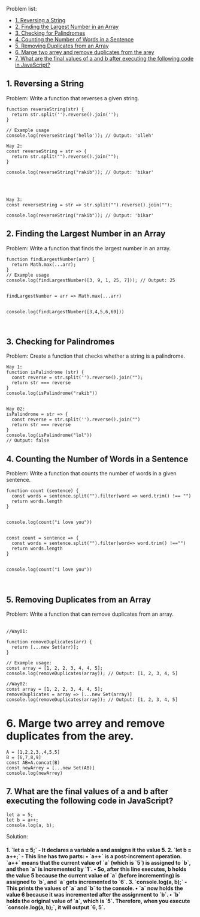 Problem list:
 - [1. Reversing a String](#1-Reversing-a-String)
 - [2. Finding the Largest Number in an Array](#2-Finding-the-Largest-Number-in-an-Array)
 - [3. Checking for Palindromes](#3-Checking-for-Palindromes)
 - [4. Counting the Number of Words in a Sentence](#4-Counting-the-Number-of-Words-in-a-Sentence)
 - [5. Removing Duplicates from an Array](#5-Removing-Duplicates-from-an-Array)
 - [6. Marge two arrey and remove duplicates from the arey](#6-Marge-two-arrey-and-remove-duplicates-from-the-arey)
 - [7. What are the final values of a and b after executing the following code in JavaScript?](#7-what-are-the-final-values-of-a-and-b-after-executing-the-following-code-in-javascript)
   

## 1. Reversing a String
Problem: Write a function that reverses a given string.
<br>

```
function reverseString(str) {
  return str.split('').reverse().join('');
}

// Example usage
console.log(reverseString('hello')); // Output: 'olleh'

Way 2:
const reverseString = str => {
  return str.split("").reverse().join("");
}

console.log(reverseString("rakib")); // Output: 'bikar'

```
<br>

```

Way 3: 
const reverseString = str => str.split("").reverse().join("");

console.log(reverseString("rakib")); // Output: 'bikar'

```

## 2. Finding the Largest Number in an Array
Problem: Write a function that finds the largest number in an array.
<br>

```
function findLargestNumber(arr) {
  return Math.max(...arr);
}
// Example usage
console.log(findLargestNumber([3, 9, 1, 25, 7])); // Output: 25


findLargestNumber = arr => Math.max(...arr)


console.log(findLargestNumber([3,4,5,6,69]))

```
<br>

## 3. Checking for Palindromes
Problem: Create a function that checks whether a string is a palindrome.
<br>

```
Way 1:
function isPalindrome (str) {
  const reverse = str.split('').reverse().join("");
  return str === reverse
}
console.log(isPalindrome("rakib"))


Way 02: 
isPalindrome = str => {
  const reverse = str.split('').reverse().join("")
  return str === reverse
}
console.log(isPalindrome("lol"))
// Output: false

```


## 4. Counting the Number of Words in a Sentence
Problem: Write a function that counts the number of words in a given sentence.
<br>

```
function count (sentence) {
  const words = sentence.split("").filter(word => word.trim() !== "")
  return words.length
}


console.log(count("i love you"))


const count = sentence => {
  const words = sentence.split("").filter(word=> word.trim() !=="")
  return words.length
} 


console.log(count("i love you"))

```
<br>

## 5. Removing Duplicates from an Array
Problem: Write a function that can remove duplicates from an array. <br>
<br>

```
//Way01:

function removeDuplicates(arr) {
  return [...new Set(arr)];
}

// Example usage:
const array = [1, 2, 2, 3, 4, 4, 5];
console.log(removeDuplicates(array)); // Output: [1, 2, 3, 4, 5]

```

```
//Way02:
const array = [1, 2, 2, 3, 4, 4, 5];
removeDuplicates = array => [...new Set(array)]
console.log(removeDuplicates(array)); // Output: [1, 2, 3, 4, 5]
```

# 6. Marge two arrey and remove duplicates from the arey. 

```
A = [1,2,2,3,,4,5,5]
B = [6,7,8,9]
const AB=A.concat(B)
const newArrey = [...new Set(AB)]
console.log(newArrey)
```
## 7. What are the final values of a and b after executing the following code in JavaScript?

```
let a = 5;
let b = a++;
console.log(a, b);
```
Solution:
<h4> 1.	`let a = 5;` - It declares a variable a and assigns it the value 5.
2.	`let b = a++;` - This line has two parts:
•	`a++` is a post-increment operation. `a++` means that the current value of `a` (which is `5`) is assigned to `b`, and then `a` is incremented by `1`.
•	So, after this line executes, b holds the value 5 because the current value of `a` (before incrementing) is assigned to `b`, and `a` gets incremented to `6`.
3.	`console.log(a, b);` - This prints the values of `a` and `b` to the console.
•	`a` now holds the value 6 because it was incremented after the assignment to `b`.
•	`b` holds the original value of `a`, which is `5`.
Therefore, when you execute `console.log(a, b);`, it will output `6, 5`.
</h4>
